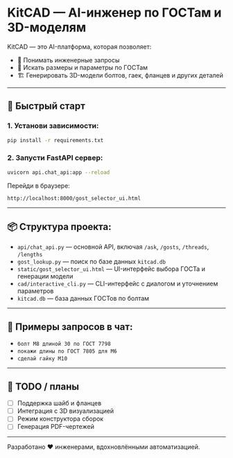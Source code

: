 # KitCAD — AI-инженер по ГОСТам и 3D-моделям

KitCAD — это AI-платформа, которая позволяет:
- 🧠 Понимать инженерные запросы
- 📐 Искать размеры и параметры по ГОСТам
- 🏗️ Генерировать 3D-модели болтов, гаек, фланцев и других деталей

---

## 🚀 Быстрый старт

### 1. Установи зависимости:

```bash
pip install -r requirements.txt
```

### 2. Запусти FastAPI сервер:

```bash
uvicorn api.chat_api:app --reload
```

Перейди в браузере:
```
http://localhost:8000/gost_selector_ui.html
```

---

## 📦 Структура проекта:

- `api/chat_api.py` — основной API, включая `/ask`, `/gosts`, `/threads`, `/lengths`
- `gost_lookup.py` — поиск по базе данных `kitcad.db`
- `static/gost_selector_ui.html` — UI-интерфейс выбора ГОСТа и генерации модели
- `cad/interactive_cli.py` — CLI-интерфейс с диалогом и уточнением параметров
- `kitcad.db` — база данных ГОСТов по болтам

---

## 💬 Примеры запросов в чат:

- `болт М8 длиной 30 по ГОСТ 7798`
- `покажи длины по ГОСТ 7805 для M6`
- `сделай гайку М10`

---

## 📌 TODO / планы

- [ ] Поддержка шайб и фланцев
- [ ] Интеграция с 3D визуализацией
- [ ] Режим конструктора сборок
- [ ] Генерация PDF-чертежей

---

Разработано ❤️ инженерами, вдохновлёнными автоматизацией.

